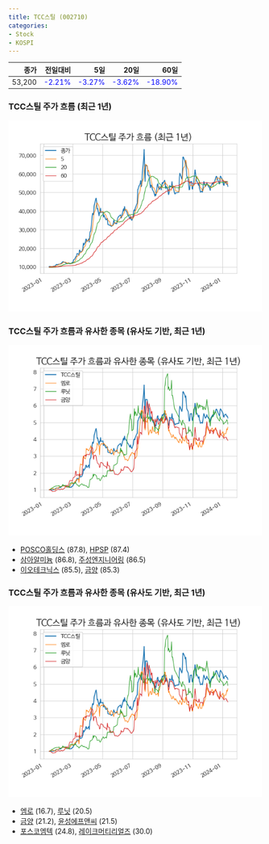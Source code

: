 ```yaml
---
title: TCC스틸 (002710)
categories:
- Stock
- KOSPI
---
```


|종가|전일대비|5일|20일|60일|
|---:|-------:|--:|---:|---:|
|53,200|<span style="color: blue">-2.21%</span>|<span style="color: blue">-3.27%</span>|<span style="color: blue">-3.62%</span>|<span style="color: blue">-18.90%</span>|

<!-- more -->
### TCC스틸 주가 흐름 (최근 1년)
![002710](/assets/images/stock/002710.png)


### TCC스틸 주가 흐름과 유사한 종목 (유사도 기반, 최근 1년)
![002710](/assets/images/stock/002710_sim.png)

- [POSCO홀딩스](/005490/) (87.8), [HPSP](/403870/) (87.4)
- [삼아알미늄](/006110/) (86.8), [주성엔지니어링](/036930/) (86.5)
- [이오테크닉스](/039030/) (85.5), [금양](/001570/) (85.3)


### TCC스틸 주가 흐름과 유사한 종목 (유사도 기반, 최근 1년)
![002710](/assets/images/stock/002710_sim.png)

- [엠로](/058970/) (16.7), [루닛](/328130/) (20.5)
- [금양](/001570/) (21.2), [윤성에프앤씨](/372170/) (21.5)
- [포스코엠텍](/009520/) (24.8), [레이크머티리얼즈](/281740/) (30.0)
